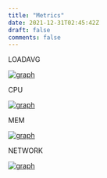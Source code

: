 ```yaml
---
title: "Metrics"
date: 2021-12-31T02:45:42Z
draft: false
comments: false
---
```

LOADAVG

[![graph](https://mackerel.io/embed/public/embed/qrNSUGEffVulRKWjU2LQb0kjMHaMHLKiAFCgQaM0Wrh4ZERf1bT97pbEqvsD78qF.png?period=11m)](https://mackerel.io/orgs/osan/hosts/4qPnuGs9ppN/-/graphs/loadavg#period=1d)

CPU

[![graph](https://mackerel.io/embed/public/embed/ujLPj5LvlGcDMJo8R7Ns464JCHaSwo1lb62uudvUGn1fKFq175kLUGQQYRa2N62l.png?period=11m)](https://mackerel.io/orgs/osan/hosts/4qPnuGs9ppN/-/graphs/cpu#period=1d)

MEM

[![graph](https://mackerel.io/embed/public/embed/LuHHpJD1viWtaJxYzhEXVlSmRowmVrVAHEIVbvh2MSlZnTRLgmEZY5vloYUb1knP.png?period=11m)](https://mackerel.io/orgs/osan/hosts/4qPnuGs9ppN/-/graphs/memory#period=1d)

NETWORK

[![graph](https://mackerel.io/embed/public/embed/pj9nceN3ewXjWOEyMiG2wgFd0uTwhAWKQyl8EqfH3wb8PuIw1fEyNpMKMxsbhjQ5.png?period=11m)](https://mackerel.io/orgs/osan/hosts/4qPnuGs9ppN/-/graphs/interface#period=1d)
